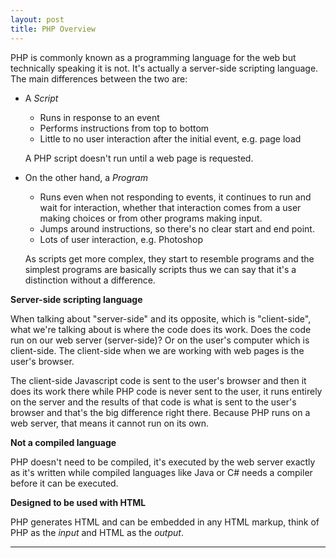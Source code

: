 ```yaml
---
layout: post
title: PHP Overview
---
```


PHP is commonly known as a programming language for the web but technically speaking it is not. It's actually a server-side scripting language. The main differences between the two are:

+ A *Script*

    + Runs in response to an event
    + Performs instructions from top to bottom
    + Little to no user interaction after the initial event, e.g. page load

    A PHP script doesn't run until a web page is requested.

 + On the other hand, a *Program* 

    + Runs even when not responding to events, it continues to run and wait for interaction, whether that interaction comes from a user making choices or from other programs making input.
    + Jumps around instructions, so there's no clear start and end point.
    + Lots of user interaction, e.g. Photoshop

    As scripts get more complex, they start to resemble programs and the simplest programs are basically scripts thus we can say that it's a distinction without a difference.

**Server-side scripting language**

When talking about "server-side" and its opposite, which is "client-side", what we're talking about is where the code does its work. Does the code run on our web server (server-side)? Or on the user's computer which is client-side. The client-side when we are working with web pages is the user's browser.

The client-side Javascript code is sent to the user's browser and then it does its work there while PHP code is never sent to the user, it runs entirely on the server and the results of that code is what is sent to the user's browser and that's the big difference right there. Because PHP runs on a web server, that means it cannot run on its own.

**Not a compiled language**

PHP doesn't need to be compiled, it's executed by the web server exactly as it's written while compiled languages like Java or C# needs a compiler before it can be executed.

**Designed to be used with HTML**

PHP generates HTML and can be embedded in any HTML markup, think of PHP as the *input* and HTML as the *output*.
    
---
